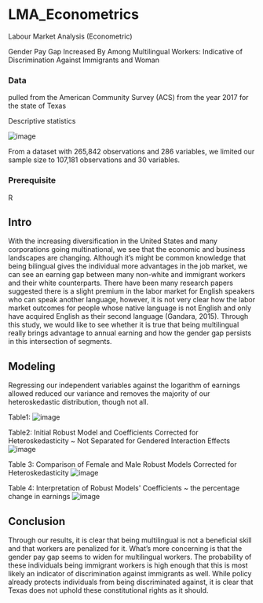 # LMA_Econometrics
Labour Market Analysis (Econometric)

Gender Pay Gap Increased By Among Multilingual Workers:
Indicative of Discrimination Against Immigrants and Woman

### Data
pulled from the American Community Survey (ACS) from the year 2017 for the state of Texas

Descriptive statistics

![image](https://user-images.githubusercontent.com/55430338/77609638-bc0cba80-6edd-11ea-8a3b-ff201a4e200e.png)

From a dataset with 265,842 observations and 286 variables, we limited our sample size to 107,181 observations and 30 variables.

### Prerequisite
R

## Intro

With the increasing diversification in the United States and many corporations going multinational, we see that the economic and business landscapes are changing. Although it’s might be common knowledge that being bilingual gives the individual more advantages in the job market, we can see an earning gap between many non-white and immigrant workers and their white counterparts. There have been many research papers suggested there is a slight premium in the labor market for English speakers who can speak another language, however, it is not very clear how the labor market outcomes for people whose native language is not English and only have acquired English as their second language (Gandara, 2015). Through this study, we would like to see whether it is true that being multilingual really brings advantage to annual earning and how the gender gap persists in this intersection of segments. 

## Modeling 
Regressing our independent variables against the logarithm of earnings allowed reduced our variance and removes the majority of our heteroskedastic distribution, though not all. 


Table1:
![image](https://user-images.githubusercontent.com/55430338/77609780-27568c80-6ede-11ea-8426-cd813f52b6d1.png)


Table2:
Initial Robust Model and Coefficients Corrected for Heteroskedasticity ~ Not Separated for Gendered Interaction Effects
![image](https://user-images.githubusercontent.com/55430338/77609813-389f9900-6ede-11ea-87f9-e585a01763b5.png)


Table 3: 
Comparison of Female and Male Robust Models Corrected for Heteroskedasticity
![image](https://user-images.githubusercontent.com/55430338/77609853-5a008500-6ede-11ea-911e-63fe31842aa0.png)


Table 4: 
Interpretation of Robust Models' Coefficients ~ the percentage change in earnings
![image](https://user-images.githubusercontent.com/55430338/77609875-697fce00-6ede-11ea-8cdf-41f489cbdccd.png)

## Conclusion
Through our results, it is clear that being multilingual is not a beneficial skill and that workers are penalized for it. What’s more concerning is that the gender pay gap seems to widen for multilingual workers. The probability of these individuals being immigrant workers is high enough that this is most likely an indicator of discrimination against immigrants as well. While policy already protects individuals from being discriminated against, it is clear that Texas does not uphold these constitutional rights as it should.




